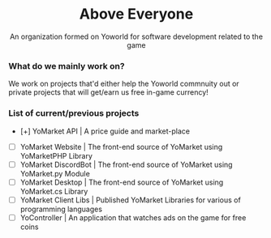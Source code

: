 <div align="center">
    <h1>Above Everyone</h1>
    <p>An organization formed on Yoworld for software development related to the game<p>
</div>

### What do we mainly work on?

We work on projects that'd either help the Yoworld commnuity out or private projects that will get/earn us free in-game currency!

### List of current/previous projects

- [+] YoMarket API          | A price guide and market-place
- [ ] YoMarket Website      | The front-end source of YoMarket using YoMarketPHP Library
- [ ] YoMarket DiscordBot   | The front-end source of YoMarket using YoMarket.py Module
- [ ] YoMarket Desktop      | The front-end source of YoMarket using YoMarket.cs Library
- [ ] YoMarket Client Libs  | Published YoMarket Libraries for various of programming languages
- [ ] YoController          | An application that watches ads on the game for free coins
